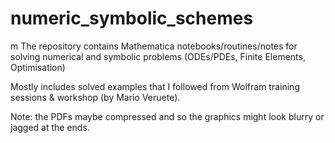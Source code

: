 # numeric_symbolic_schemes
m
The repository contains Mathematica notebooks/routines/notes for solving numerical and symbolic problems (ODEs/PDEs, Finite Elements, Optimisation)

Mostly includes solved examples that I followed from Wolfram training sessions & workshop (by Mario Veruete).

Note: the PDFs maybe compressed and so the graphics might look blurry or jagged at the ends.
